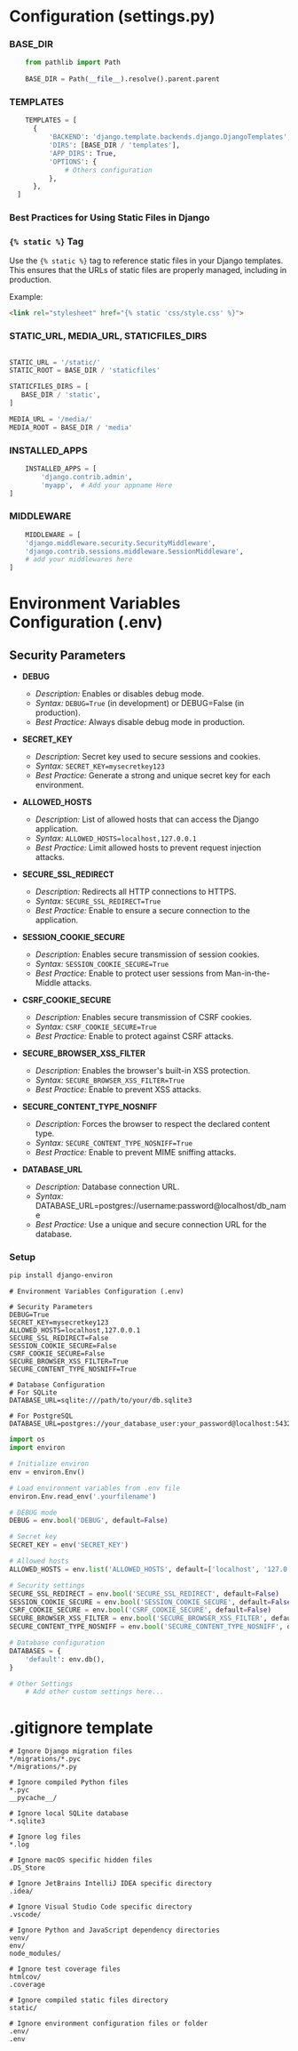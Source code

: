 # Configuration (settings.py)

###  BASE_DIR
```python
    from pathlib import Path
      
    BASE_DIR = Path(__file__).resolve().parent.parent
```

###  TEMPLATES
```python
    TEMPLATES = [
      {
          'BACKEND': 'django.template.backends.django.DjangoTemplates',
          'DIRS': [BASE_DIR / 'templates'],
          'APP_DIRS': True,
          'OPTIONS': {
              # Others configuration
          },
      },
  ]
```
### Best Practices for Using Static Files in Django

### `{% static %}` Tag
Use the `{% static %}` tag to reference static files in your Django templates. This ensures that the URLs of static files are properly managed, including in production.

Example:
```html
<link rel="stylesheet" href="{% static 'css/style.css' %}">
```

### STATIC_URL, MEDIA_URL, STATICFILES_DIRS
```python

STATIC_URL = '/static/'
STATIC_ROOT = BASE_DIR / 'staticfiles'

STATICFILES_DIRS = [
   BASE_DIR / 'static', 
]

MEDIA_URL = '/media/'
MEDIA_ROOT = BASE_DIR / 'media'
```

### INSTALLED_APPS 
```python
    INSTALLED_APPS = [
        'django.contrib.admin',
        'myapp',  # Add your appname Here 
]
```

### MIDDLEWARE 
```python
    MIDDLEWARE = [
    'django.middleware.security.SecurityMiddleware',
    'django.contrib.sessions.middleware.SessionMiddleware',
    # add your middlewares here 
]
```
# Environment Variables Configuration (.env)

## Security Parameters

- **DEBUG**
  - *Description:* Enables or disables debug mode.
  - *Syntax:* `DEBUG=True` (in development) or DEBUG=False (in production).
  - *Best Practice:* Always disable debug mode in production.

- **SECRET_KEY**
  - *Description:* Secret key used to secure sessions and cookies.
  - *Syntax:* `SECRET_KEY=mysecretkey123`
  - *Best Practice:* Generate a strong and unique secret key for each environment.

- **ALLOWED_HOSTS**
  - *Description:* List of allowed hosts that can access the Django application.
  - *Syntax:* `ALLOWED_HOSTS=localhost,127.0.0.1`
  - *Best Practice:* Limit allowed hosts to prevent request injection attacks.

- **SECURE_SSL_REDIRECT**
  - *Description:* Redirects all HTTP connections to HTTPS.
  - *Syntax:* `SECURE_SSL_REDIRECT=True`
  - *Best Practice:* Enable to ensure a secure connection to the application.

- **SESSION_COOKIE_SECURE**
  - *Description:* Enables secure transmission of session cookies.
  - *Syntax:* `SESSION_COOKIE_SECURE=True`
  - *Best Practice:* Enable to protect user sessions from Man-in-the-Middle attacks.

- **CSRF_COOKIE_SECURE**
  - *Description:* Enables secure transmission of CSRF cookies.
  - *Syntax:* `CSRF_COOKIE_SECURE=True`
  - *Best Practice:* Enable to protect against CSRF attacks.

- **SECURE_BROWSER_XSS_FILTER**
  - *Description:* Enables the browser's built-in XSS protection.
  - *Syntax:* `SECURE_BROWSER_XSS_FILTER=True`
  - *Best Practice:* Enable to prevent XSS attacks.

- **SECURE_CONTENT_TYPE_NOSNIFF**
  - *Description:* Forces the browser to respect the declared content type.
  - *Syntax:* `SECURE_CONTENT_TYPE_NOSNIFF=True`
  - *Best Practice:* Enable to prevent MIME sniffing attacks.
    
- **DATABASE_URL**
  - *Description:* Database connection URL.
  - *Syntax:* DATABASE_URL=postgres://username:password@localhost/db_name
  - *Best Practice:* Use a unique and secure connection URL for the database.

### Setup 

```bash
pip install django-environ
```

```text
# Environment Variables Configuration (.env)
    
# Security Parameters
DEBUG=True
SECRET_KEY=mysecretkey123
ALLOWED_HOSTS=localhost,127.0.0.1
SECURE_SSL_REDIRECT=False
SESSION_COOKIE_SECURE=False
CSRF_COOKIE_SECURE=False
SECURE_BROWSER_XSS_FILTER=True
SECURE_CONTENT_TYPE_NOSNIFF=True
    
# Database Configuration
# For SQLite
DATABASE_URL=sqlite:///path/to/your/db.sqlite3

# For PostgreSQL
DATABASE_URL=postgres://your_database_user:your_password@localhost:5432/your_database_name
```

```python
import os
import environ

# Initialize environ
env = environ.Env()

# Load environment variables from .env file
environ.Env.read_env('.yourfilename')

# DEBUG mode
DEBUG = env.bool('DEBUG', default=False)

# Secret key
SECRET_KEY = env('SECRET_KEY')

# Allowed hosts
ALLOWED_HOSTS = env.list('ALLOWED_HOSTS', default=['localhost', '127.0.0.1'])

# Security settings
SECURE_SSL_REDIRECT = env.bool('SECURE_SSL_REDIRECT', default=False)
SESSION_COOKIE_SECURE = env.bool('SESSION_COOKIE_SECURE', default=False)
CSRF_COOKIE_SECURE = env.bool('CSRF_COOKIE_SECURE', default=False)
SECURE_BROWSER_XSS_FILTER = env.bool('SECURE_BROWSER_XSS_FILTER', default=True)
SECURE_CONTENT_TYPE_NOSNIFF = env.bool('SECURE_CONTENT_TYPE_NOSNIFF', default=True)

# Database configuration
DATABASES = {
    'default': env.db(),
}

# Other Settings
    # Add other custom settings here...     
```

# .gitignore template

```text
# Ignore Django migration files
*/migrations/*.pyc
*/migrations/*.py

# Ignore compiled Python files
*.pyc
__pycache__/

# Ignore local SQLite database
*.sqlite3

# Ignore log files
*.log

# Ignore macOS specific hidden files
.DS_Store

# Ignore JetBrains IntelliJ IDEA specific directory
.idea/

# Ignore Visual Studio Code specific directory
.vscode/

# Ignore Python and JavaScript dependency directories
venv/
env/
node_modules/

# Ignore test coverage files
htmlcov/
.coverage

# Ignore compiled static files directory
static/

# Ignore environment configuration files or folder
.env/
.env 

```
